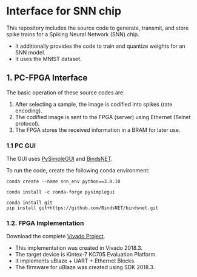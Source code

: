 # Interface for SNN chip
This repository includes the source code to generate, transmit, and store spike trains for a Spiking Neural Network (SNN) chip.  
- It additionally provides the code to train and quantize weights for an SNN model.
- It uses the MNIST dataset.

## 1. PC-FPGA Interface
The basic operation of these source codes are:
1. After selecting a sample, the image is codified into spikes (rate encoding).
2. The codified image is sent to the FPGA (server) using Ethernet (Telnet protocol).
3. The FPGA stores the received information in a BRAM for later use.

### 1.1 PC GUI 
The GUI uses [PySimpleGUI](https://github.com/PySimpleGUI/PySimpleGUI.git) and [BindsNET](https://github.com/BindsNET/bindsnet).  

To run the code, create the following conda environment:
```
conda create --name snn_env python==3.8.10

conda install -c conda-forge pysimplegui

conda install git
pip install git+https://github.com/BindsNET/bindsnet.git
```

### 1.2. FPGA Implementation
Download the complete [Vivado Project](https://1drv.ms/f/s!Ar7U4hJqERkwgoU5jZTItalcBQ_r3Q?e=I4ahLl). 
- This implementation was created in Vivado 2018.3.
- The target device is Kintex-7 KC705 Evaluation Platform.
- It implements uBlaze + UART + Ethernet Blocks.
- The firmware for uBlaze was created using SDK 2018.3.  
